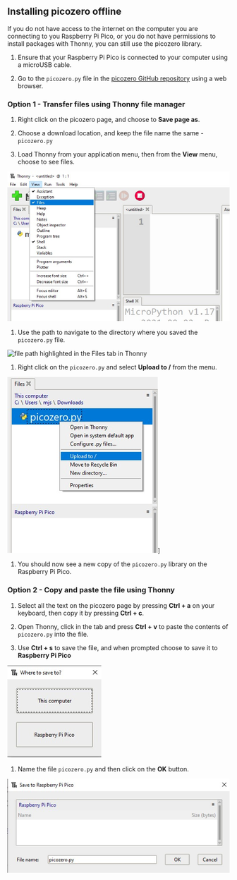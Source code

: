 ## Installing picozero offline

If you do not have access to the internet on the computer you are connecting to you Raspberry Pi Pico, or you do not have permissions to install packages with Thonny, you can still use the picozero library.

1. Ensure that your Raspberry Pi Pico is connected to your computer using a microUSB cable.

1. Go to the `picozero.py` file in the [picozero GitHub repository](https://raw.githubusercontent.com/RaspberryPiFoundation/picozero/master/picozero/picozero.py?token=GHSAT0AAAAAABRLTKWZCT53CGKBFHMJGE54YSC762A) using a web browser.

### Option 1 - Transfer files using Thonny file manager

1. Right click on the picozero page, and choose to **Save page as**.

1. Choose a download location, and keep the file name the same - `picozero.py`

1. Load Thonny from your application menu, then from the **View** menu, choose to see files.

![View menu selected and files has been checked](images/view_files.jpg)

1. Use the path to navigate to the directory where you saved the `picozero.py` file.

![file path highlighted in the Files tab in Thonny](imgaes/navigate_downloads.jpg)

1. Right click on the `picozero.py` and select **Upload to /** from the menu.

![context menu displayed with upload to / selected](images/upload_files.jpg)]

1. You should now see a new copy of the `picozero.py` library on the Raspberry Pi Pico.

### Option 2 - Copy and paste the file using Thonny

1. Select all the text on the picozero page by pressing **Ctrl + a** on your keyboard, then copy it by pressing **Ctrl + c**.

1. Open Thonny, click in the **<untitled>** tab and press **Ctrl + v** to paste the contents of `picozero.py` into the file.

1. Use **Ctrl + s** to save the file, and when prompted choose to save it to **Raspberry Pi Pico**

![save options show with This computer and Raspberry Pi Pico show](images/save_to.jpg)

1. Name the file `picozero.py` and then click on the **OK** button.

![picozero.py typed into the File name field and the OK and Cancel buttons shown](images/save_file.jpg)

